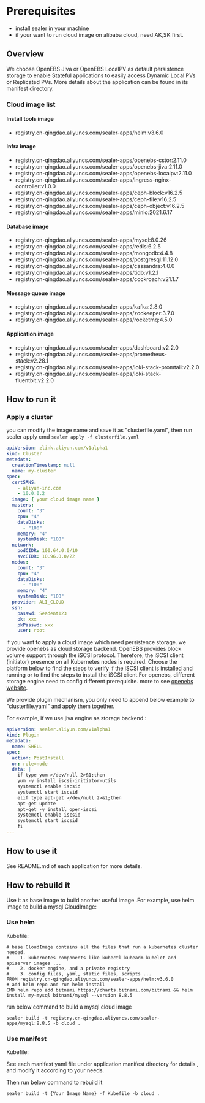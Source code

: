 # Prerequisites

* install sealer in your machine
* if your want to run cloud image on alibaba cloud, need AK,SK first.

## Overview

We choose OpenEBS Jiva or OpenEBS LocalPV as default persistence storage to enable Stateful applications to easily access Dynamic Local PVs
or Replicated PVs. More details about the application can be found in its manifest directory.

### Cloud image list

#### Install tools image

* registry.cn-qingdao.aliyuncs.com/sealer-apps/helm:v3.6.0

#### Infra image

* registry.cn-qingdao.aliyuncs.com/sealer-apps/openebs-cstor:2.11.0
* registry.cn-qingdao.aliyuncs.com/sealer-apps/openebs-jiva:2.11.0
* registry.cn-qingdao.aliyuncs.com/sealer-apps/openebs-localpv:2.11.0
* registry.cn-qingdao.aliyuncs.com/sealer-apps/ingress-nginx-controller:v1.0.0
* registry.cn-qingdao.aliyuncs.com/sealer-apps/ceph-block:v16.2.5
* registry.cn-qingdao.aliyuncs.com/sealer-apps/ceph-file:v16.2.5
* registry.cn-qingdao.aliyuncs.com/sealer-apps/ceph-object:v16.2.5
* registry.cn-qingdao.aliyuncs.com/sealer-apps/minio:2021.6.17

#### Database image

* registry.cn-qingdao.aliyuncs.com/sealer-apps/mysql:8.0.26
* registry.cn-qingdao.aliyuncs.com/sealer-apps/redis:6.2.5
* registry.cn-qingdao.aliyuncs.com/sealer-apps/mongodb:4.4.8
* registry.cn-qingdao.aliyuncs.com/sealer-apps/postgresql:11.12.0
* registry.cn-qingdao.aliyuncs.com/sealer-apps/cassandra:4.0.0
* registry.cn-qingdao.aliyuncs.com/sealer-apps/tidb:v1.2.1
* registry.cn-qingdao.aliyuncs.com/sealer-apps/cockroach:v21.1.7

#### Message queue image

* registry.cn-qingdao.aliyuncs.com/sealer-apps/kafka:2.8.0
* registry.cn-qingdao.aliyuncs.com/sealer-apps/zookeeper:3.7.0
* registry.cn-qingdao.aliyuncs.com/sealer-apps/rocketmq:4.5.0

#### Application image

* registry.cn-qingdao.aliyuncs.com/sealer-apps/dashboard:v2.2.0
* registry.cn-qingdao.aliyuncs.com/sealer-apps/prometheus-stack:v2.28.1
* registry.cn-qingdao.aliyuncs.com/sealer-apps/loki-stack-promtail:v2.2.0
* registry.cn-qingdao.aliyuncs.com/sealer-apps/loki-stack-fluentbit:v2.2.0

## How to run it

### Apply a cluster

you can modify the image name and save it as "clusterfile.yaml", then run sealer apply
cmd  `sealer apply -f clusterfile.yaml`

```yaml
apiVersion: zlink.aliyun.com/v1alpha1
kind: Cluster
metadata:
  creationTimestamp: null
  name: my-cluster
spec:
  certSANS:
    - aliyun-inc.com
    - 10.0.0.2
  image: { your cloud image name }
  masters:
    count: "3"
    cpu: "4"
    dataDisks:
      - "100"
    memory: "4"
    systemDisk: "100"
  network:
    podCIDR: 100.64.0.0/10
    svcCIDR: 10.96.0.0/22
  nodes:
    count: "3"
    cpu: "4"
    dataDisks:
      - "100"
    memory: "4"
    systemDisk: "100"
  provider: ALI_CLOUD
  ssh:
    passwd: Seadent123
    pk: xxx
    pkPasswd: xxx
    user: root
```

if you want to apply a cloud image which need persistence storage. we provide openebs as cloud storage backend. OpenEBS
provides block volume support through the iSCSI protocol. Therefore, the iSCSI client (initiator) presence on all
Kubernetes nodes is required. Choose the platform below to find the steps to verify if the iSCSI client is installed and
running or to find the steps to install the iSCSI client.For openebs, different storage engine need to config different
prerequisite. more to see [openebs website](https://docs.openebs.io/).

We provide plugin mechanism, you only need to append below example to "clusterfile.yaml" and apply them together.

For example, if we use jiva engine as storage backend :

```yaml
apiVersion: sealer.aliyun.com/v1alpha1
kind: Plugin
metadata:
  name: SHELL
spec:
  action: PostInstall
  on: role=node
  data: |
    if type yum >/dev/null 2>&1;then
    yum -y install iscsi-initiator-utils
    systemctl enable iscsid
    systemctl start iscsid
    elif type apt-get >/dev/null 2>&1;then
    apt-get update
    apt-get -y install open-iscsi
    systemctl enable iscsid
    systemctl start iscsid
    fi
---
```

## How to use it

See README.md of each application for more details.

## How to rebuild it

Use it as base image to build another useful image .For example, use helm image to build a mysql CloudImage:

### Use helm

Kubefile:

```shell
# base CloudImage contains all the files that run a kubernetes cluster needed.
#    1. kubernetes components like kubectl kubeadm kubelet and apiserver images ...
#    2. docker engine, and a private registry
#    3. config files, yaml, static files, scripts ...
FROM registry.cn-qingdao.aliyuncs.com/sealer-apps/helm:v3.6.0
# add helm repo and run helm install
CMD helm repo add bitnami https://charts.bitnami.com/bitnami && helm install my-mysql bitnami/mysql --version 8.8.5
```

run below command to build a mysql cloud image

```shell
sealer build -t registry.cn-qingdao.aliyuncs.com/sealer-apps/mysql:8.8.5 -b cloud .
```

### Use manifest

Kubefile:

See each manifest yaml file under application manifest directory for details , and modify it according to your needs.

Then run below command to rebuild it

```shell
sealer build -t {Your Image Name} -f Kubefile -b cloud .
```
